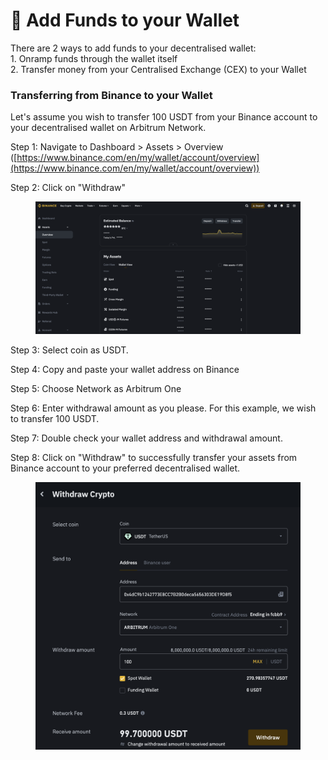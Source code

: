 # 💸 Add Funds to your Wallet

There are 2 ways to add funds to your decentralised wallet:\
1\. Onramp funds through the wallet itself\
2\. Transfer money from your Centralised Exchange (CEX) to your Wallet

### Transferring from Binance to your Wallet

Let's assume you wish to transfer 100 USDT from your Binance account to your decentralised wallet on Arbitrum Network.&#x20;

Step 1: Navigate to Dashboard > Assets > Overview ([https://www.binance.com/en/my/wallet/account/overview](https://www.binance.com/en/my/wallet/account/overview))

Step 2: Click on "Withdraw"

<figure><img src="../.gitbook/assets/image (1).png" alt=""><figcaption></figcaption></figure>

Step 3: Select coin as USDT.

Step 4: Copy and paste your wallet address on Binance

Step 5: Choose Network as Arbitrum One

Step 6: Enter withdrawal amount as you please. For this example, we wish to transfer 100 USDT.

Step 7: Double check your wallet address and withdrawal amount.

Step 8: Click on "Withdraw" to successfully transfer your assets from Binance account to your preferred decentralised wallet.&#x20;

<figure><img src="../.gitbook/assets/image (2).png" alt=""><figcaption></figcaption></figure>

